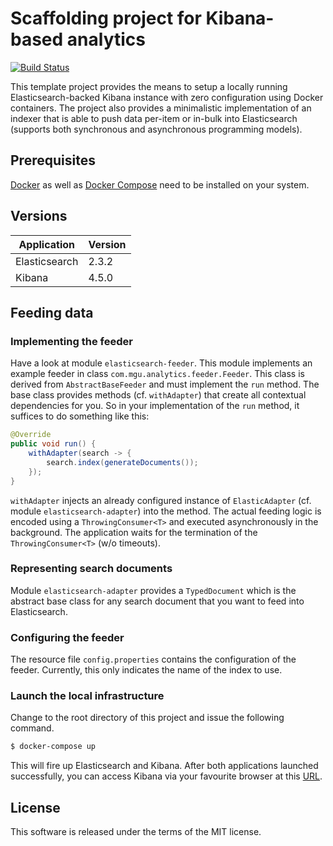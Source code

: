 # Scaffolding project for Kibana-based analytics

[![Build Status](https://travis-ci.org/mguenther/kibana-elastic-analytics-template.svg?branch=master)](https://travis-ci.org/mguenther/kibana-elastic-analytics-template.svg)

This template project provides the means to setup a locally running Elasticsearch-backed Kibana instance with zero configuration using Docker containers. The project also provides a minimalistic implementation of an indexer that is able to push data per-item or in-bulk into Elasticsearch (supports both synchronous and asynchronous programming models).

## Prerequisites

[Docker](https://docs.docker.com/engine/installation/) as well as [Docker Compose](https://docs.docker.com/compose/install/) need to be installed on your system.

## Versions

| Application   | Version |
| ------------- | ------- |
| Elasticsearch | 2.3.2   |
| Kibana        | 4.5.0   |

## Feeding data

### Implementing the feeder

Have a look at module `elasticsearch-feeder`. This module implements an example feeder in class `com.mgu.analytics.feeder.Feeder`. This class is derived from `AbstractBaseFeeder` and must implement the `run` method. The base class provides methods (cf. `withAdapter`) that create all contextual dependencies for you. So in your implementation of the `run` method, it suffices to do something like this:

```java
@Override
public void run() {
    withAdapter(search -> {
        search.index(generateDocuments());
    });
}
```

`withAdapter` injects an already configured instance of `ElasticAdapter` (cf. module `elasticsearch-adapter`) into the method. The actual feeding logic is encoded using a `ThrowingConsumer<T>` and executed asynchronously in the background. The application waits for the termination of the `ThrowingConsumer<T>` (w/o timeouts).

### Representing search documents

Module `elasticsearch-adapter` provides a `TypedDocument` which is the abstract base class for any search document that you want to feed into Elasticsearch.

### Configuring the feeder

The resource file `config.properties` contains the configuration of the feeder. Currently, this only indicates the name of the index to use.

### Launch the local infrastructure

Change to the root directory of this project and issue the following command.

```bash
$ docker-compose up
```

This will fire up Elasticsearch and Kibana. After both applications launched successfully, you can access Kibana via your favourite browser at this [URL](http://localhost:5601).

## License

This software is released under the terms of the MIT license.